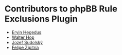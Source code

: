 # Contributors to phpBB Rule Exclusions Plugin

- [Ervin Hegedus](https://github.com/airween)
- [Walter Hop](https://github.com/lifeforms)
- [Jozef Sudolský](https://github.com/azurit)
- [Felipe Zipitría](https://github.com/fzipi)
